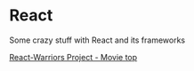 # React
Some crazy stuff with React and its frameworks

[React-Warriors Project - Movie top](https://actpohabtns.github.io/React/react-warriors/)
